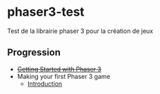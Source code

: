 # phaser3-test

Test de la librairie phaser 3 pour la création de jeux

## Progression

* ~~[Getting Started with Phaser 3](https://phaser.io/tutorials/getting-started-phaser3)~~
* Making your first Phaser 3 game
  * [Introduction](http://phaser.io/tutorials/making-your-first-phaser-3-game)